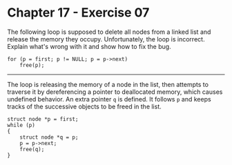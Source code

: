 # Chapter 17 - Exercise 07

The following loop is supposed to delete all nodes from a linked list and release the memory they occupy. Unfortunately, the loop is incorrect. Explain what's wrong with it and show how to fix the bug.  

```
for (p = first; p != NULL; p = p->next)
    free(p);
```

---

The loop is releasing the memory of a node in the list, then attempts to traverse it by dereferencing a pointer to deallocated memory, which causes undefined behavior.
An extra pointer `q` is defined. It follows `p` and keeps tracks of the successive objects to be freed in the list.  

```
struct node *p = first;
while (p)
{
    struct node *q = p;
    p = p->next;
    free(q);
}
```

